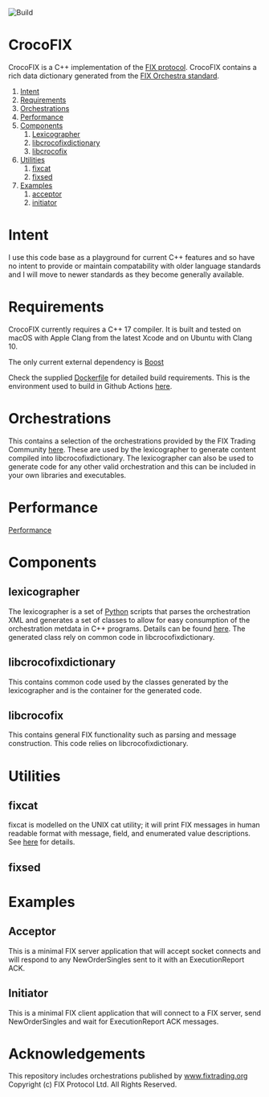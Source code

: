 ![Build](https://github.com/GaryHughes/crocofix/workflows/Build/badge.svg)

# CrocoFIX

CrocoFIX is a C++ implementation of the [FIX protocol](https://www.fixtrading.org/online-specification/). CrocoFIX contains a rich data dictionary generated from the [FIX Orchestra standard](https://www.fixtrading.org/standards/fix-orchestra/).

1. [Intent](#intent)
1. [Requirements](#requirements)
1. [Orchestrations](#orchestrations)
1. [Performance](#performance)
1. [Components](#components)
    1. [Lexicographer](#lexicographer)
    1. [libcrocofixdictionary](#libcrocofixdictionary)
    1. [libcrocofix](#libcrocofix)
1. [Utilities](#utilities)
    1. [fixcat](#fixcat)
    1. [fixsed](#fixsed)
1. [Examples](#examples)
    1. [acceptor](#acceptor)
    1. [initiator](#initiator)

# Intent

I use this code base as a playground for current C++ features and so have no intent to provide or maintain compatability with older language standards and I will move to newer standards as they become generally available.

# Requirements

CrocoFIX currently requires a C++ 17 compiler. It is built and tested on macOS with Apple Clang from the latest Xcode and on Ubuntu with Clang 10.

The only current external dependency is [Boost](https://boost.org)

Check the supplied [Dockerfile](https://github.com/GaryHughes/crocofix/blob/master/Dockerfile) for detailed build requirements. This is the environment used to build in Github Actions [here](https://github.com/GaryHughes/crocofix/actions?query=workflow%3ABuild).

# Orchestrations

This contains a selection of the orchestrations provided by the FIX Trading Community [here](https://github.com/FIXTradingCommunity/orchestrations). These are used by the lexicographer to generate content compiled into libcrocofixdictionary. The lexicographer can also be used to generate code for any other valid orchestration and this can be included in your own libraries and executables.

# Performance

[Performance](https://github.com/GaryHughes/crocofix/blob/main/performance/README.md)

# Components

## lexicographer

The lexicographer is a set of [Python](https://python.org) scripts that parses the orchestration XML and generates a set of classes to allow for easy consumption of the orchestration metdata in C++ programs. Details can be found [here](https://github.com/GaryHughes/crocofix/blob/master/lexicographer/README.md). The generated class rely on common code in libcrocofixdictionary.

## libcrocofixdictionary

This contains common code used by the classes generated by the lexicographer and is the container for the generated code.

## libcrocofix

This contains general FIX functionality such as parsing and message construction. This code relies on libcrocofixdictionary.

# Utilities

## fixcat

fixcat is modelled on the UNIX cat utility; it will print FIX messages in human readable format with message, field, and enumerated value descriptions. See [here](https://github.com/GaryHughes/crocofix/blob/main/fixcat/README.md) for details.

## fixsed

# Examples

## Acceptor

This is a minimal FIX server application that will accept socket connects and will respond to any NewOrderSingles sent to it with an ExecutionReport ACK.

## Initiator

This is a minimal FIX client application that will connect to a FIX server, send NewOrderSingles and wait for ExecutionReport ACK messages.

# Acknowledgements

This repository includes orchestrations published by www.fixtrading.org Copyright (c) FIX Protocol Ltd. All Rights Reserved.